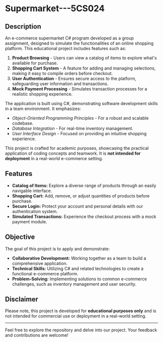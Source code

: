 # Supermarket---5CS024

## Description

An e-commerce supermarket C# program developed as a group assignment, designed to simulate the functionalities of an online shopping platform. This educational project includes features such as:

1. **Product Browsing** - Users can view a catalog of items to explore what's available for purchase.
2. **Shopping Cart System** - A feature for adding and managing selections, making it easy to compile orders before checkout.
3. **User Authentication** - Ensures secure access to the platform, safeguarding user information and transactions.
4. **Mock Payment Processing** - Simulates transaction processes for a realistic shopping experience.

The application is built using C#, demonstrating software development skills in a team environment. It emphasizes:

- *Object-Oriented Programming Principles* - For a robust and scalable codebase.
- *Database Integration* - For real-time inventory management.
- *User Interface Design* - Focused on providing an intuitive shopping experience.

This project is crafted for academic purposes, showcasing the practical application of coding concepts and teamwork. It is **not intended for deployment** in a real-world e-commerce setting.

## Features

- **Catalog of Items:** Explore a diverse range of products through an easily navigable interface.
- **Shopping Cart:** Add, remove, or adjust quantities of products before purchase.
- **Secure Login:** Protect your account and personal details with our authentication system.
- **Simulated Transactions:** Experience the checkout process with a mock payment module.

## Objective

The goal of this project is to apply and demonstrate:
- **Collaborative Development:** Working together as a team to build a comprehensive application.
- **Technical Skills:** Utilizing C# and related technologies to create a functional e-commerce platform.
- **Problem-Solving:** Implementing solutions to common e-commerce challenges, such as inventory management and user security.

## Disclaimer

Please note, this project is developed for **educational purposes only** and is not intended for commercial use or deployment in a real-world setting.

---

Feel free to explore the repository and delve into our project. Your feedback and contributions are welcome!
